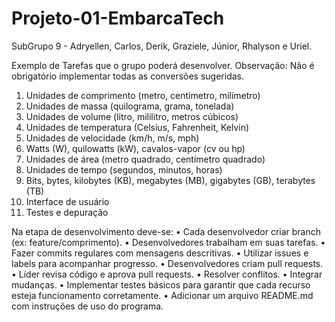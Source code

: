 # Projeto-01-EmbarcaTech

SubGrupo 9 - Adryellen, Carlos, Derik, Graziele, Júnior, Rhalyson e Uriel.

Exemplo de Tarefas que o grupo poderá desenvolver.
Observação: Não é obrigatório implementar todas as conversões sugeridas.
1. Unidades de comprimento (metro, centímetro, milímetro)
2. Unidades de massa (quilograma, grama, tonelada)
3. Unidades de volume (litro, mililitro, metros cúbicos)
4. Unidades de temperatura (Celsius, Fahrenheit, Kelvin)
5. Unidades de velocidade (km/h, m/s, mph)
6. Watts (W), quilowatts (kW), cavalos-vapor (cv ou hp)
7. Unidades de área (metro quadrado, centímetro quadrado)
8. Unidades de tempo (segundos, minutos, horas)
9. Bits, bytes, kilobytes (KB), megabytes (MB), gigabytes (GB), terabytes (TB)
10. Interface de usuário
11. Testes e depuração

Na etapa de desenvolvimento deve-se:
• Cada desenvolvedor criar branch (ex: feature/comprimento).
• Desenvolvedores trabalham em suas tarefas.
• Fazer commits regulares com mensagens descritivas.
• Utilizar issues e labels para acompanhar progresso.
• Desenvolvedores criam pull requests.
• Líder revisa código e aprova pull requests.
• Resolver conflitos.
• Integrar mudanças.
• Implementar testes básicos para garantir que cada recurso esteja funcionamento corretamente.
• Adicionar um arquivo README.md com instruções de uso do programa.
